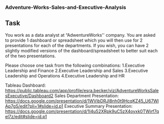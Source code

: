 ### Adventure-Works-Sales-and-Executive-Analysis

## Task

You work as a data analyst at “AdwentureWorks'' company. You are asked to provide 1 dashboard or spreadsheet which you will then use for 2 presentations for each of the departments. If you wish, you can have 2 slightly modified versions of 
the dashboard/spreadsheet to better suit each of the two presentations.

Please choose one task from the following combinations:
1.Executive Leadership and Finance
2.Executive Leadership and Sales
3.Executive Leadership and Operations
4.Executive Leadership and HR

Tableau Dashboard: https://public.tableau.com/app/profile/esra.becker/viz/AdventureWorksSalesExecutive/Dashboard2
Sales Department Presentation: https://docs.google.com/presentation/d/1WVibDRJl8nh0t9HcqKZ45_U67WlAp7gS/edit?pli=1#slide=id.p1
Executive Summary Presentation: https://docs.google.com/presentation/d/1I4u52XRpk9uC5zX4oyxk0TWirf7qel7z/edit#slide=id.p1
